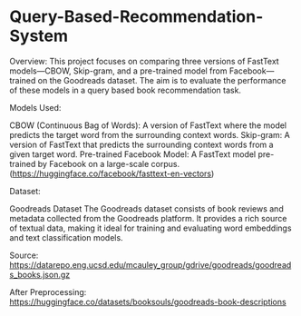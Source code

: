 # Query-Based-Recommendation-System

Overview:
This project focuses on comparing three versions of FastText models—CBOW, Skip-gram, and a pre-trained model from Facebook—trained on the Goodreads dataset. The aim is to evaluate the performance of these models in a query based book recommendation task.

Models Used:


CBOW (Continuous Bag of Words): A version of FastText where the model predicts the target word from the surrounding context words.
Skip-gram: A version of FastText that predicts the surrounding context words from a given target word.
Pre-trained Facebook Model: A FastText model pre-trained by Facebook on a large-scale corpus. (https://huggingface.co/facebook/fasttext-en-vectors)

Dataset:


Goodreads Dataset
The Goodreads dataset consists of book reviews and metadata collected from the Goodreads platform. It provides a rich source of textual data, making it ideal for training and evaluating word embeddings and text classification models.

Source: https://datarepo.eng.ucsd.edu/mcauley_group/gdrive/goodreads/goodreads_books.json.gz


After Preprocessing: https://huggingface.co/datasets/booksouls/goodreads-book-descriptions

